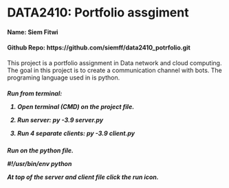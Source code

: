 # DATA2410: Portfolio assgiment 

<h4>Name: Siem Fitwi </h4> 
<h4>Github Repo: https://github.com/siemff/data2410_potrfolio.git </h4> 

<p> This project is a portfolio assignment in Data network and cloud computing.
The goal in this project is to create a communication channel with bots. 
The programing language used in is python. 
  
<h5> Run from terminal:
  
1.	Open terminal (CMD) on the project file.
  
2.	Run server: py -3.9 server.py
  
3.	Run 4 separate clients: py -3.9 client.py
  
<h5> Run on the python file. 
  
#!/usr/bin/env python
  
At top of the server and client file click the run icon.
